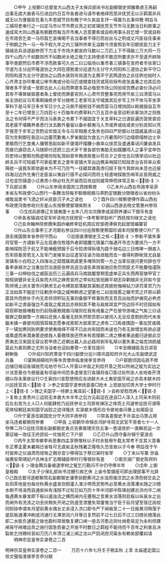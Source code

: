 <!-- { "loadSidebar": true } -->
　　○甲午  上视朝○总督宣大山西太子太保兵部尚书左副都御史郑雒奏虏王再嗣边事无虞大酋表马已进边约日互市各酋进马请市者络绎而至非抚赏无以示羁縻非兵威无以为詟服臣在事九年恩威节目有概于中久矣兹复抒一得厘为五事仰徼  明旨与三镇将吏奉行之一曰定马市以节市费议贡之初宣镇抚赏无节市马无数当日利款事之速成耳大同山西虽有额数而每当开市夷人恣意要索或自称用事头目乞增一赏或自称在市效劳乞卖一马叩首乞哀嗔喝不去当事者不得已而丝丝与之积成丈尺臣自任事来于例额之外一马一布不假九年之内三镇所供幸无溢数今须查照去年旧额抚臣力主于镇城总兵该道副参而下力主于市场大都宣府马数以二万匹上下不得踰三万大同一万四千山西六千如数则市不如数闭关绝之极力主持使虏不敢恣所要求亦不至遂开衅隙事毕类题然后市费不浮而款事可久也二曰公临场以重市事三镇事在宣府者市张家口守道为主分巡怀隆道协之大同在德胜堡分巡道为主分守大同阳和三道协之新平守口则阳和道为主分守道协之山西水泉则岢岚道为主鴈平宁武两道协之此往例也始时人心齐肃主协毕集或公审市夷或分验马匹或稽查钱货或简验叚布皮张盖重之也其后协理者多不至或一至即去此人心玩而弊窦多耳必偕至市场公同验视货赝必查价浮必问其有不堪冒破抵塞者条上督抚而罪委官则人心肃市赏整事完而用节矣三曰清营马以省主饷初议马军乘暇操练步军分拨修工老家司主守城堡其后步军工作不休马军坐享草料于是马军日多步军日少久之马倒不报桩钱不纳而营马日增饷因以耗据报自互市至十二年已增至三万四百七十匹每年约费草料六万五百许金至动积余客饷济之则拣汰之令何得不严乎而汰马表卖之令累下不报固宜于关支草料之日道臣遍历营房查验其老疲不堪餧养者悉行汰去数外量留以备补额夷马入市或养或给或卖分别具知以凭岁报至于步军之苦酌议优恤无令与马军相悬尤急务也四曰严防御以壮国威盖虏以盗窃为生制御在我迩以边塞荒歉夷人罗雀掘鼠为食五六月暑雨时行边墙倒塌修边士卒里粮而行乞食夷人攘臂思起如新平堡墙坏摆腰小酋率众挟赏及遣通事诘问兼谕发兵而酋已遁窃去人马随即付还顾三边犬牙千里各部穷夷能无如摆腰闯入之事乎宜申饬将吏待以整暇勿狥虚喝勿轻私饵如昔年贿虏故套以苟旦夕之安也五曰慎举动以杜边衅夫兵不可轻威不可亵臣累言之昔年宣镇大军出边樵采哨探已知叚柰台吉将率众索降欲一逞我军即敛避未为不可乃厉气一往磔其酋首虏归屈于我今其衅尚未息也近报四海沿边外生夷行走臣谕以夷自行猎不必探问而将士轻遣哨探致伤哨军此皆用威之过也宜饬镇道小过弗责小隙必杜先开谕而后攻战则威常伸而体常正矣＜锍-釒＞下兵部议奏
　　○升山东参政余国宾江西按察使
　　○乙未升山西右布政李采菲本省左布政使○山西行一条鞭法将每岁额徵税粮马草酌定银数分限徵收以省纷纷头绪致滋里书飞洒之奸从抚臣沉子木之请也
　　○丁酉升四川按察使傅作霖山西右布政使河南参政刘东星山东按察使督理紫荆关
　　○调山西游击杨文管惠州参将事
　　○戊戌兵部奏辽东镇夷堡十五年八月功次赐李成梁顾养谦以下银币有差
　　○命各省镇调戍官军听该地方抚按官一体考察举劾听广西抚按刘继文之请也
　　○己亥命翰林院修撰朱国祚编修李廷机周应宾邹德溥俱充起居馆编纂官
　　○升山东佥事李三才河南右参议四川分巡按察使蔡国珍调本司按察使○升广东游击侯国弼本省参将守西山
　　○巡按直隶御史王之栋＜锍-釒＞参新平堡失事将官管一方谓新平云左孤悬住牧墙外者即摆腰兀慎巢穴每遇开市恣为要挟乃一方不能哨探防范于前又不能堵截预报于后令狡虏得拆墙为路千骑屯边三日咆哮一拥直入伤军掠畜旁若无人及军门发掖军出征遣官往谕方始敛戢而去一酋得利群帐效尤自是宣镇有小白阳之入四海冶之窥既属疏虞更多掩饰则管一方之当革任提问更何辞也守备李承禄次之当重加罚治道臣张修吉适当请告素效驱驰应免罚而臣尤不胜嫠恤谨陈三事一曰伸挞伐之威臣巡历三云遍阅兵马南路腹里稍宽虚单正兵东西两营旗甲官丁桓桓骁徤非全无兵矣而大同之麻贵宣府之李如松皆扼腕平胡志存剿贼非无将矣今宜陈师境上闭关罢市问罪虏王必令缚其部落献其渠魁还其掳抢悔祸钻刀讲罚革赏乃为正法如其不服定行征剿庶中国之威伸群虏之望塞也二曰惩隐慝之蔽市赏之开原以羁縻其外而修补于内无柰将领积玩无事则备御不修事败而支吾百出始而护痈究必养虎如新平之虏虽强岂不虞我之尾其后亦熟知其不敢与敌故耳宜严饬边将不时侦探如有窥窃即驰报堵截勿仍前隐蔽致贼酋冯陵则在我有戒备之严在彼夺游魂之气矣三曰诘服罪之繇据管一方揭曰还我人畜毫无损失然耶否耶以彼闯入无忌任意剽剠而代未发鏇未擒一酋彼何因弭耳辑志愿奉戎索耶大抵索赏之虏有二□焉或偶因一事加赏或偶于一镇加赉则执例要求使夷络绎不得不已此尚有因而未逞也乃有无故增加有欲必遂或乘虚而来潜身匿迹掳我人畜徼赎放还然未有若摆朝二虏之横者果追截归途彼此交质夷去汉来固无容议若甲虏乙还朝出暮入此必路将剥军私赎以塞失事之端克饷损威莫此为甚则罪之尤所当诘者也诏如奏管一方革任提问
　　○辛丑赐辅臣及日讲官鲜鲥鱼
　　○升绍兴知府萧良干四川副使分巡川南巩昌知府许光大山东副使武定兵备
　　○宴韩胡碉哈列等寺贡僧命临淮侯李言恭待
　　○户部题顷因屯政不修边储日缩诏各镇抛荒屯地尽令□人开垦以中盐之利偿开垦之劳以所纳之赋为实边之计法至善也今册报虽有顷亩中间恐多虚冒宜行各镇将各□垦过处所坐人坐地查开清细以存永案依议行○壬寅四川宣慰使杨应龙进献大木土夷安国亨闻之亦具本献木四川巡抚官具＜锍-釒＞参之安国亨遂参抚臣委□抢木  上怒欲加切责大学士申时行上＜锍-釒＞理之夫国亨一待罪土夷耳前＜锍-釒＞自称安慰而再＜锍-釒＞复称土舍贵州三运验无本酋大木半年之后方云起运在途且□人深入土司采木则前后左右皆为土人□人何能肆抢乃巡抚参论土司原有弹压之体而土司遽参巡抚可谓辱宪体轻朝廷矣矧国亨凶狡之迹详隆庆  实录献木情形应令彼地查问奏上如阁臣议
　　○升宁夏游击姚国忠分守大同平虏参将
　　○禁各差御史不许滥出马票占用坐马违者都察院参奏
　　○甲辰  上视朝毕命锦衣鸿胪寺简文武官不至者七十一人夺俸二月○巡抚河南右副都御史衷贞吉奏赈理灾伤五事一恳请改折一类解民运一次第征输一改征王府民较一优恤死亡下户部
　　○乙巳升山西守备孙锦宁夏游击
　　○丙午太常寺卿李尚思奏四孟享祭惟秋以子时余皆用午载太常考不言其义意春冬正寒孟夏未暑隔日省牲可无虞矣孟秋残暑正隆牲久恐变故以子今奉  明旨改于午时骏奔之仪诚肃而视牲之期亦宜少移得旨于祭日寅时省宰
　　○丁未以写篆  世庙端惠安荣靖妃卢氏神主圹志赐辅臣申时行等银钞有差
　　○南京湖广御史陈邦科＜锍-釒＞理金腾兵备被逮李材之冤乞行勘问不许仍夺俸半年
　　○戊申  上御皇极殿
　　○太子少保礼部尚书沈鲤引疾乞休  上谕令暂摄痊可即出理部事不允辞○己酉总督河道都察院右副都御史潘季驯题黄河之水浊而强汶泗之水清而弱交会之处则茶地是也每伏秋黄水盛发则倒灌入淮沙停而淤势所必至黄水消落漕水随之沙随水刷不待浚而自通矣纵有浅阻不过旬日如万历十年中河郎中陈瑛创建古洪内华二闸每遇黄水暴发即下板以遏浊流之横而闸内无壅阻之苦黄水消落则启板以纵泉水之出而闸外有洗涤之功去伏稍失开闭之防遂至漂壅失常廑惟当宁臣于前月望至宿迁阅视同知徐申谓本月望前黄水偶长丈余浸入洪口即令严下闸板至二十一日报黄河稍落于是启板通漕冲刷成河通行无滞至闰六月等日复然前不过七日后不过三日随长随落此即二水胜负通塞之故也勘科常居敬复建口闸一座去河愈近则吐纳愈易足为永利但建闸易守闸难运贡之驰行固急势豪之开放不时数日之羁程不能待而千百年之利害且决裂矣乞持赐纶音如万历八年清江浦三闸之法以严启闭庶河渠永有赖矣部覆如请
　　明神宗显皇帝实录卷之二百

明神宗显皇帝实录卷之二百一
　　万历十六年七月壬子朔孟秋  上享  太庙遣定国公徐文璧临淮侯李言恭分献
